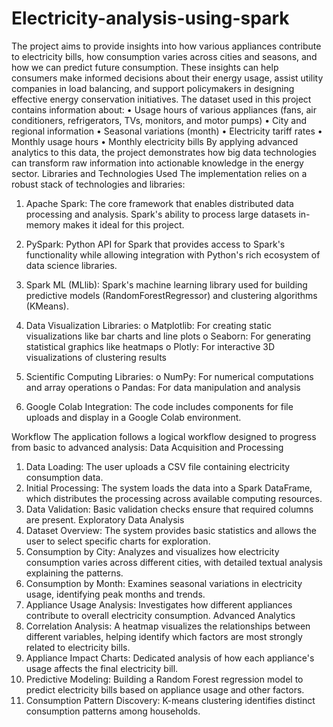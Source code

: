 # Electricity-analysis-using-spark
The project aims to provide insights into how various appliances contribute to electricity bills,
how consumption varies across cities and seasons, and how we can predict future consumption.
These insights can help consumers make informed decisions about their energy usage, assist
utility companies in load balancing, and support policymakers in designing effective energy
conservation initiatives.
The dataset used in this project contains information about:
• Usage hours of various appliances (fans, air conditioners, refrigerators, TVs, monitors,
and motor pumps)
• City and regional information
• Seasonal variations (month)
• Electricity tariff rates
• Monthly usage hours
• Monthly electricity bills
By applying advanced analytics to this data, the project demonstrates how big data technologies
can transform raw information into actionable knowledge in the energy sector.
Libraries and Technologies Used
The implementation relies on a robust stack of technologies and libraries:
1. Apache Spark: The core framework that enables distributed data processing and
analysis. Spark's ability to process large datasets in-memory makes it ideal for this
project.
2. PySpark: Python API for Spark that provides access to Spark's functionality while
allowing integration with Python's rich ecosystem of data science libraries.

3. Spark ML (MLlib): Spark's machine learning library used for building predictive
models (RandomForestRegressor) and clustering algorithms (KMeans).
4. Data Visualization Libraries:
o Matplotlib: For creating static visualizations like bar charts and line plots
o Seaborn: For generating statistical graphics like heatmaps
o Plotly: For interactive 3D visualizations of clustering results
5. Scientific Computing Libraries:
o NumPy: For numerical computations and array operations
o Pandas: For data manipulation and analysis
6. Google Colab Integration: The code includes components for file uploads and display
in a Google Colab environment.

Workflow
The application follows a logical workflow designed to progress from basic to advanced
analysis:
Data Acquisition and Processing
1. Data Loading: The user uploads a CSV file containing electricity consumption data.
2. Initial Processing: The system loads the data into a Spark DataFrame, which
distributes the processing across available computing resources.
3. Data Validation: Basic validation checks ensure that required columns are present.
Exploratory Data Analysis
1. Dataset Overview: The system provides basic statistics and allows the user to select
specific charts for exploration.
2. Consumption by City: Analyzes and visualizes how electricity consumption varies
across different cities, with detailed textual analysis explaining the patterns.
3. Consumption by Month: Examines seasonal variations in electricity usage,
identifying peak months and trends.
4. Appliance Usage Analysis: Investigates how different appliances contribute to overall
electricity consumption.
Advanced Analytics
1. Correlation Analysis: A heatmap visualizes the relationships between different
variables, helping identify which factors are most strongly related to electricity bills.
2. Appliance Impact Charts: Dedicated analysis of how each appliance's usage affects
the final electricity bill.
3. Predictive Modeling: Building a Random Forest regression model to predict electricity
bills based on appliance usage and other factors.
4. Consumption Pattern Discovery: K-means clustering identifies distinct consumption
patterns among households.
